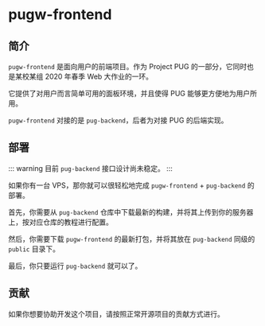 # pugw-frontend

## 简介

`pugw-frontend` 是面向用户的前端项目。作为 Project PUG 的一部分，它同时也是某校某组 2020 年春季 Web 大作业的一环。

它提供了对用户而言简单可用的面板环境，并且使得 PUG 能够更方便地为用户所用。

`pugw-frontend` 对接的是 `pug-backend`，后者为对接 PUG 的后端实现。

## 部署

::: warning
目前 `pug-backend` 接口设计尚未稳定。
:::

如果你有一台 VPS，那你就可以很轻松地完成 `pugw-frontend` + `pug-backend` 的部署。

首先，你需要从 `pug-backend` 仓库中下载最新的构建，并将其上传到你的服务器上，按对应仓库的教程进行配置。

然后，你需要下载 `pugw-frontend` 的最新打包，并将其放在 `pug-backend` 同级的 `public` 目录下。

最后，你只要运行 `pug-backend` 就可以了。

## 贡献

如果你想要协助开发这个项目，请按照正常开源项目的贡献方式进行。
